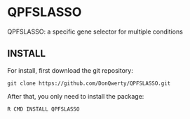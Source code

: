 # QPFSLASSO
QPFSLASSO: a specific gene selector for multiple conditions

## INSTALL

For install, first download the git repository:

```shell
git clone https://github.com/DonQwerty/QPFSLASSO.git
```

After that, you only need to install the package:

```shell
R CMD INSTALL QPFSLASSO
```
